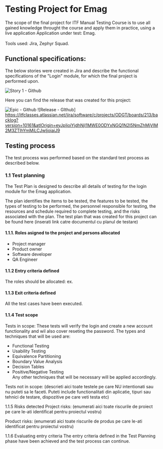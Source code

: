 # Testing Project for Emag

The scope of the final project for ITF Manual Testing Course is to use all gained knowledge throught the course and apply them in practice, using a live application
Application under test: Emag. <br> <br>
Tools used: Jira, Zephyr Squad. 

## Functional specifications:
The below stories were created in Jira and describe the functional specifications of the "Login" module, for which the final project is performed upon. 

![Story 1 - Github](https://github.com/OGeorgeDan/Manual_Testing_Jira/assets/149089987/592ddba8-0603-4b68-a4c8-a1659be6cd18)

Here you can find the release that was created for this project:

![Epic - Github](https://github.com/OGeorgeDan/Manual_Testing_Jira/assets/149089987/f683afd6-178b-4302-8490-d07dcdbe42bd)
![Release - GIthub] https://itfclasses.atlassian.net/jira/software/c/projects/ODGT/boards/213/backlog?version=10161&atlOrigin=eyJpIjoiYjdhNjI1MWE0ODYxNGQ1N2I5NmZhMjVlM2M3ZTlhYmMiLCJwIjoiaiJ9

## Testing process
The test process was performed based on the standard test process as described below.

### 1.1 Test planning <br>
The Test Plan is designed to describe all details of testing for the login module for the Emag application.

The plan identifies the items to be tested, the features to be tested, the types of testing to be performed, the personnel responsible for testing, the resources and schedule required to complete testing, and the risks associated with the plan. The test plan that was created for this project can be found here (inserati link catre documentul cu planul de testare)

#### 1.1.1. Roles asigned to the project and persons allocated

+ Project manager
+ Product owner
+ Software developer
+ QA Engineer

#### 1.1.2 Entry criteria defined
The roles should be allocated:    ex.

#### 1.1.3 Exit criteria defined
All the test cases have been executed. 

#### 1.1.4 Test scope
Tests in scope:
These tests will verify the login and create a new account functionality and wil also cover reseting the password. 
The types and techniques that will be used are:
+ Functional Testing
+ Usability Testing
+ Equivalence Partitioning
+ Boundary Value Analysis
+ Decision Tables
+ Positive/Negative Testing <br>
Any other techniques that will be necessary will be applied accordingly. 

Tests not in scope:
(descrieti aici toate testele pe care NU intentionati sau nu puteti sa le faceti. Puteti include functionalitati din aplicatie, tipuri sau tehnici de testare, dispozitive pe care veti testa etc)

1.1.5 Risks detected
Project risks:
(enumerati aici toate riscurile de proiect pe care le-ati identificat pentru proiectul vostru)

Product risks:
(enumerati aici toate riscurile de produs pe care le-ati identificat pentru proiectul vostru)

1.1.6 Evaluating entry criteria
The entry criteria defined in the Test Planning phase have been achieved and the test process can continue.
